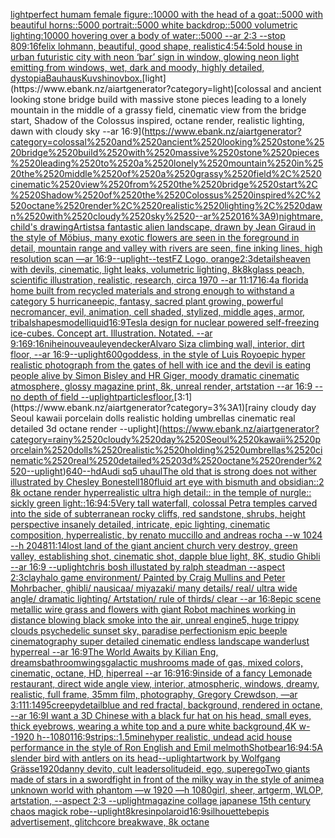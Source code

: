 [light](https://www.ebank.nz/aiartgenerator?category=light)[perfect humam female figure::10000 with the head of a goat::5000 with beautiful horns::5000 portrait::5000 white backdrop::5000 volumetric lighting:10000 hovering over a body of water::5000 --ar 2:3 --stop 80](https://www.ebank.nz/aiartgenerator?category=perfect%2520humam%2520female%2520figure%3A%3A10000%2520with%2520the%2520head%2520of%2520a%2520goat%3A%3A5000%2520with%2520beautiful%2520horns%3A%3A5000%2520portrait%3A%3A5000%2520white%2520backdrop%3A%3A5000%2520volumetric%2520lighting%3A10000%2520hovering%2520over%2520a%2520body%2520of%2520water%3A%3A5000%2520--ar%25202%3A3%2520--stop%252080)[9:16](https://www.ebank.nz/aiartgenerator?category=9%3A16)[felix lohmann, beautiful, good shape, realistic](https://www.ebank.nz/aiartgenerator?category=felix%2520lohmann%2C%2520beautiful%2C%2520good%2520shape%2C%2520realistic)[4:5](https://www.ebank.nz/aiartgenerator?category=4%3A5)[4:5](https://www.ebank.nz/aiartgenerator?category=4%3A5)[old house in urban futuristic city with neon ‘bar’ sign in window, glowing neon light emitting from windows, wet, dark and moody, highly detailed, dystopia](https://www.ebank.nz/aiartgenerator?category=old%2520house%2520in%2520urban%2520futuristic%2520city%2520with%2520neon%2520%E2%80%98bar%E2%80%99%2520sign%2520in%2520window%2C%2520glowing%2520neon%2520light%2520emitting%2520from%2520windows%2C%2520wet%2C%2520dark%2520and%2520moody%2C%2520highly%2520detailed%2C%2520dystopia)[Bauhaus](https://www.ebank.nz/aiartgenerator?category=Bauhaus)[Kuvshinov](https://www.ebank.nz/aiartgenerator?category=Kuvshinov)[box.](https://www.ebank.nz/aiartgenerator?category=box.)[light](https://www.ebank.nz/aiartgenerator?category=light)[colossal and ancient looking stone bridge build with massive stone pieces leading to a lonely mountain in the middle of a grassy field, cinematic view from the bridge start, Shadow of the Colossus inspired, octane render, realistic lighting, dawn with cloudy sky --ar 16:9](https://www.ebank.nz/aiartgenerator?category=colossal%2520and%2520ancient%2520looking%2520stone%2520bridge%2520build%2520with%2520massive%2520stone%2520pieces%2520leading%2520to%2520a%2520lonely%2520mountain%2520in%2520the%2520middle%2520of%2520a%2520grassy%2520field%2C%2520cinematic%2520view%2520from%2520the%2520bridge%2520start%2C%2520Shadow%2520of%2520the%2520Colossus%2520inspired%2C%2520octane%2520render%2C%2520realistic%2520lighting%2C%2520dawn%2520with%2520cloudy%2520sky%2520--ar%252016%3A9)[nightmare, child's drawing](https://www.ebank.nz/aiartgenerator?category=nightmare%2C%2520child%27s%2520drawing)[Artists](https://www.ebank.nz/aiartgenerator?category=Artists)[a fantastic alien landscape, drawn by  Jean Giraud in the style of Möbius, many exotic flowers are seen in the foreground in detail, mountain range and valley with rivers are seen, fine inking lines, high resolution scan —ar 16:9](https://www.ebank.nz/aiartgenerator?category=a%2520fantastic%2520alien%2520landscape%2C%2520drawn%2520by%2520%2520Jean%2520Giraud%2520in%2520the%2520style%2520of%2520M%C3%B6bius%2C%2520many%2520exotic%2520flowers%2520are%2520seen%2520in%2520the%2520foreground%2520in%2520detail%2C%2520mountain%2520range%2520and%2520valley%2520with%2520rivers%2520are%2520seen%2C%2520fine%2520inking%2520lines%2C%2520high%2520resolution%2520scan%2520%E2%80%94ar%252016%3A9)[--uplight](https://www.ebank.nz/aiartgenerator?category=--uplight)[--test](https://www.ebank.nz/aiartgenerator?category=--test)[FZ Logo, orange](https://www.ebank.nz/aiartgenerator?category=FZ%2520Logo%2C%2520orange)[](https://www.ebank.nz/aiartgenerator?category=)[2:3](https://www.ebank.nz/aiartgenerator?category=2%3A3)[](https://www.ebank.nz/aiartgenerator?category=)[details](https://www.ebank.nz/aiartgenerator?category=details)[heaven with devils, cinematic, light leaks, volumetric lighting, 8k](https://www.ebank.nz/aiartgenerator?category=heaven%2520with%2520devils%2C%2520cinematic%2C%2520light%2520leaks%2C%2520volumetric%2520lighting%2C%25208k)[8k](https://www.ebank.nz/aiartgenerator?category=8k)[glass peach, scientific illustration, realistic, research, circa 1970 --ar 11:17](https://www.ebank.nz/aiartgenerator?category=glass%2520peach%2C%2520scientific%2520illustration%2C%2520realistic%2C%2520research%2C%2520circa%25201970%2520--ar%252011%3A17)[16:4](https://www.ebank.nz/aiartgenerator?category=16%3A4)[a florida home built from recycled materials and strong enough to withstand a category 5 hurricane](https://www.ebank.nz/aiartgenerator?category=a%2520florida%2520home%2520built%2520from%2520recycled%2520materials%2520and%2520strong%2520enough%2520to%2520withstand%2520a%2520category%25205%2520hurricane)[epic, fantasy, sacred plant growing, powerful necromancer, evil, animation, cell shaded, stylized, middle ages, armor, tribal](https://www.ebank.nz/aiartgenerator?category=epic%2C%2520fantasy%2C%2520sacred%2520plant%2520growing%2C%2520powerful%2520necromancer%2C%2520evil%2C%2520animation%2C%2520cell%2520shaded%2C%2520stylized%2C%2520middle%2520ages%2C%2520armor%2C%2520tribal)[shapes](https://www.ebank.nz/aiartgenerator?category=shapes)[model](https://www.ebank.nz/aiartgenerator?category=model)[liquid](https://www.ebank.nz/aiartgenerator?category=liquid)[16:9](https://www.ebank.nz/aiartgenerator?category=16%3A9)[Tesla design for nuclear powered self-freezing ice-cubes.  Concept art.  Illustration.  Notated.  --ar 9:16](https://www.ebank.nz/aiartgenerator?category=Tesla%2520design%2520for%2520nuclear%2520powered%2520self-freezing%2520ice-cubes.%2520%2520Concept%2520art.%2520%2520Illustration.%2520%2520Notated.%2520%2520--ar%25209%3A16)[9:16](https://www.ebank.nz/aiartgenerator?category=9%3A16)[nihei](https://www.ebank.nz/aiartgenerator?category=nihei)[nouveau](https://www.ebank.nz/aiartgenerator?category=nouveau)[leyendecker](https://www.ebank.nz/aiartgenerator?category=leyendecker)[Alvaro Siza climbing wall, interior, dirt floor, --ar 16:9](https://www.ebank.nz/aiartgenerator?category=Alvaro%2520Siza%2520climbing%2520wall%2C%2520interior%2C%2520dirt%2520floor%2C%2520--ar%252016%3A9)[--uplight](https://www.ebank.nz/aiartgenerator?category=--uplight)[600](https://www.ebank.nz/aiartgenerator?category=600)[goddess, in the style of Luis Royo](https://www.ebank.nz/aiartgenerator?category=goddess%2C%2520in%2520the%2520style%2520of%2520Luis%2520Royo)[epic hyper realistic photograph from the gates of hell with ice and the devil is eating people alive by Simon Bisley and HR Giger, moody dramatic cinematic atmosphere, glossy magazine print, 8k, unreal render, artstation --ar 16:9 --no depth of field --uplight](https://www.ebank.nz/aiartgenerator?category=epic%2520hyper%2520realistic%2520photograph%2520from%2520the%2520gates%2520of%2520hell%2520with%2520ice%2520and%2520the%2520devil%2520is%2520eating%2520people%2520alive%2520by%2520Simon%2520Bisley%2520and%2520HR%2520Giger%2C%2520moody%2520dramatic%2520cinematic%2520atmosphere%2C%2520glossy%2520magazine%2520print%2C%25208k%2C%2520unreal%2520render%2C%2520artstation%2520--ar%252016%3A9%2520--no%2520depth%2520of%2520field%2520--uplight)[particles](https://www.ebank.nz/aiartgenerator?category=particles)[floor.](https://www.ebank.nz/aiartgenerator?category=floor.)[3:1](https://www.ebank.nz/aiartgenerator?category=3%3A1)[rainy cloudy day Seoul kawaii porcelain dolls realistic holding umbrellas cinematic real detailed 3d octane render --uplight](https://www.ebank.nz/aiartgenerator?category=rainy%2520cloudy%2520day%2520Seoul%2520kawaii%2520porcelain%2520dolls%2520realistic%2520holding%2520umbrellas%2520cinematic%2520real%2520detailed%25203d%2520octane%2520render%2520--uplight)[640](https://www.ebank.nz/aiartgenerator?category=640)[--hd](https://www.ebank.nz/aiartgenerator?category=--hd)[Audi sq5 uhaul](https://www.ebank.nz/aiartgenerator?category=Audi%2520sq5%2520uhaul)[The old that is strong does not wither illustrated by Chesley Bonestell](https://www.ebank.nz/aiartgenerator?category=The%2520old%2520that%2520is%2520strong%2520does%2520not%2520wither%2520illustrated%2520by%2520Chesley%2520Bonestell)[180](https://www.ebank.nz/aiartgenerator?category=180)[fluid art eye with bismuth and obsidian::2 8k octane render hyperrealistic ultra high detail:: in the temple of nurgle:: sickly green light::](https://www.ebank.nz/aiartgenerator?category=fluid%2520art%2520eye%2520with%2520bismuth%2520and%2520obsidian%3A%3A2%25208k%2520octane%2520render%2520hyperrealistic%2520ultra%2520high%2520detail%3A%3A%2520in%2520the%2520temple%2520of%2520nurgle%3A%3A%2520sickly%2520green%2520light%3A%3A)[16:9](https://www.ebank.nz/aiartgenerator?category=16%3A9)[4:5](https://www.ebank.nz/aiartgenerator?category=4%3A5)[Very tall waterfall, colossal Petra temples carved into the side of subterranean rocky cliffs, red sandstone, shrubs, height perspective insanely detailed, intricate, epic lighting, cinematic composition, hyperrealistic, by renato muccillo and andreas rocha --w 1024 --h 2048](https://www.ebank.nz/aiartgenerator?category=Very%2520tall%2520waterfall%2C%2520colossal%2520Petra%2520temples%2520carved%2520into%2520the%2520side%2520of%2520subterranean%2520rocky%2520cliffs%2C%2520red%2520sandstone%2C%2520shrubs%2C%2520height%2520perspective%2520insanely%2520detailed%2C%2520intricate%2C%2520epic%2520lighting%2C%2520cinematic%2520composition%2C%2520hyperrealistic%2C%2520by%2520renato%2520muccillo%2520and%2520andreas%2520rocha%2520--w%25201024%2520--h%25202048)[11:14](https://www.ebank.nz/aiartgenerator?category=11%3A14)[lost land of the giant ancient church very destroy, green valley, establishing shot, cinematic shot, dapple blue light, 8K, studio Ghibli --ar 16:9 --uplight](https://www.ebank.nz/aiartgenerator?category=lost%2520land%2520of%2520the%2520giant%2520ancient%2520church%2520very%2520destroy%2C%2520green%2520valley%2C%2520establishing%2520shot%2C%2520cinematic%2520shot%2C%2520dapple%2520blue%2520light%2C%25208K%2C%2520studio%2520Ghibli%2520--ar%252016%3A9%2520--uplight)[chris bosh illustated by ralph steadman --aspect 2:3](https://www.ebank.nz/aiartgenerator?category=chris%2520bosh%2520illustated%2520by%2520ralph%2520steadman%2520--aspect%25202%3A3)[clay](https://www.ebank.nz/aiartgenerator?category=clay)[halo game environment/ Painted by Craig Mullins and Peter Mohrbacher, ghibli/ nausicaa/ miyazaki/ many details/ real/ ultra wide angle/ dramatic lighting/ Artstation/ rule of thirds/ clear --ar 16:8](https://www.ebank.nz/aiartgenerator?category=halo%2520game%2520environment/%2520Painted%2520by%2520Craig%2520Mullins%2520and%2520Peter%2520Mohrbacher%2C%2520ghibli/%2520nausicaa/%2520miyazaki/%2520many%2520details/%2520real/%2520ultra%2520wide%2520angle/%2520dramatic%2520lighting/%2520Artstation/%2520rule%2520of%2520thirds/%2520clear%2520--ar%252016%3A8)[epic scene metallic wire grass and flowers with giant Robot machines working in distance blowing black smoke into the air, unreal engine5, huge trippy clouds psychedelic sunset sky, paradise perfectionism epic beeple cinematography super detailed cinematic endless landscape wanderlust hyperreal --ar 16:9](https://www.ebank.nz/aiartgenerator?category=epic%2520scene%2520metallic%2520wire%2520grass%2520and%2520flowers%2520with%2520giant%2520Robot%2520machines%2520working%2520in%2520distance%2520blowing%2520black%2520smoke%2520into%2520the%2520air%2C%2520unreal%2520engine5%2C%2520huge%2520trippy%2520clouds%2520psychedelic%2520sunset%2520sky%2C%2520paradise%2520perfectionism%2520epic%2520beeple%2520cinematography%2520super%2520detailed%2520cinematic%2520endless%2520landscape%2520wanderlust%2520hyperreal%2520--ar%252016%3A9)[The World Awaits by Kilian Eng, dreams](https://www.ebank.nz/aiartgenerator?category=The%2520World%2520Awaits%2520by%2520Kilian%2520Eng%2C%2520dreams)[bathroom](https://www.ebank.nz/aiartgenerator?category=bathroom)[wings](https://www.ebank.nz/aiartgenerator?category=wings)[galactic mushrooms made of gas, mixed colors, cinematic, octane, HD, hiperreal --ar 16:9](https://www.ebank.nz/aiartgenerator?category=galactic%2520mushrooms%2520made%2520of%2520gas%2C%2520mixed%2520colors%2C%2520cinematic%2C%2520octane%2C%2520HD%2C%2520hiperreal%2520--ar%252016%3A9)[16:9](https://www.ebank.nz/aiartgenerator?category=16%3A9)[inside of a fancy Lemonade restaurant, direct wide angle view, interior, atmospheric, windows, dreamy, realistic, full frame, 35mm film, photography, Gregory Crewdson, —ar 3:1](https://www.ebank.nz/aiartgenerator?category=inside%2520of%2520a%2520fancy%2520Lemonade%2520restaurant%2C%2520direct%2520wide%2520angle%2520view%2C%2520interior%2C%2520atmospheric%2C%2520windows%2C%2520dreamy%2C%2520realistic%2C%2520full%2520frame%2C%252035mm%2520film%2C%2520photography%2C%2520Gregory%2520Crewdson%2C%2520%E2%80%94ar%25203%3A1)[11:14](https://www.ebank.nz/aiartgenerator?category=11%3A14)[95](https://www.ebank.nz/aiartgenerator?category=95)[creepy](https://www.ebank.nz/aiartgenerator?category=creepy)[detail](https://www.ebank.nz/aiartgenerator?category=detail)[blue and red fractal, background, rendered in octane, --ar 16:9](https://www.ebank.nz/aiartgenerator?category=blue%2520and%2520red%2520fractal%2C%2520background%2C%2520rendered%2520in%2520octane%2C%2520--ar%252016%3A9)[I want a 3D Chinese with a black fur hat on his head, small eyes, thick eyebrows, wearing a white top and a pure white background,4K w--1920 h--1080](https://www.ebank.nz/aiartgenerator?category=I%2520want%2520a%25203D%2520Chinese%2520with%2520a%2520black%2520fur%2520hat%2520on%2520his%2520head%2C%2520small%2520eyes%2C%2520thick%2520eyebrows%2C%2520wearing%2520a%2520white%2520top%2520and%2520a%2520pure%2520white%2520background%2C4K%2520w--1920%2520h--1080)[1](https://www.ebank.nz/aiartgenerator?category=1)[16:9](https://www.ebank.nz/aiartgenerator?category=16%3A9)[strips::1.5](https://www.ebank.nz/aiartgenerator?category=strips%3A%3A1.5)[mine](https://www.ebank.nz/aiartgenerator?category=mine)[hyper realistic, undead acid house performance in the style of Ron English and Emil melmoth](https://www.ebank.nz/aiartgenerator?category=hyper%2520realistic%2C%2520undead%2520acid%2520house%2520performance%2520in%2520the%2520style%2520of%2520Ron%2520English%2520and%2520Emil%2520melmoth)[Shot](https://www.ebank.nz/aiartgenerator?category=Shot)[bear](https://www.ebank.nz/aiartgenerator?category=bear)[16:9](https://www.ebank.nz/aiartgenerator?category=16%3A9)[4:5](https://www.ebank.nz/aiartgenerator?category=4%3A5)[A slender bird with antlers on its head](https://www.ebank.nz/aiartgenerator?category=A%2520slender%2520bird%2520with%2520antlers%2520on%2520its%2520head)[--uplight](https://www.ebank.nz/aiartgenerator?category=--uplight)[artwork by Wolfgang Grässe](https://www.ebank.nz/aiartgenerator?category=artwork%2520by%2520Wolfgang%2520Gr%C3%A4sse)[1920](https://www.ebank.nz/aiartgenerator?category=1920)[danny devito, cult leader](https://www.ebank.nz/aiartgenerator?category=danny%2520devito%2C%2520cult%2520leader)[solitude](https://www.ebank.nz/aiartgenerator?category=solitude)[id, ego, superego](https://www.ebank.nz/aiartgenerator?category=id%2C%2520ego%2C%2520superego)[Two giants made of stars in a swordfight in front of the milky way in the style of anime](https://www.ebank.nz/aiartgenerator?category=Two%2520giants%2520made%2520of%2520stars%2520in%2520a%2520swordfight%2520in%2520front%2520of%2520the%2520milky%2520way%2520in%2520the%2520style%2520of%2520anime)[a unknown world with phantom —w 1920 —h 1080](https://www.ebank.nz/aiartgenerator?category=a%2520unknown%2520world%2520with%2520phantom%2520%E2%80%94w%25201920%2520%E2%80%94h%25201080)[girl, sheer, artgerm, WLOP, artstation, --aspect 2:3 --uplight](https://www.ebank.nz/aiartgenerator?category=girl%2C%2520sheer%2C%2520artgerm%2C%2520WLOP%2C%2520artstation%2C%2520--aspect%25202%3A3%2520--uplight)[magazine collage japanese 15th century chaos magick robe](https://www.ebank.nz/aiartgenerator?category=magazine%2520collage%2520japanese%252015th%2520century%2520chaos%2520magick%2520robe)[--uplight](https://www.ebank.nz/aiartgenerator?category=--uplight)[8k](https://www.ebank.nz/aiartgenerator?category=8k)[resin](https://www.ebank.nz/aiartgenerator?category=resin)[polaroid](https://www.ebank.nz/aiartgenerator?category=polaroid)[16:9](https://www.ebank.nz/aiartgenerator?category=16%3A9)[silhouette](https://www.ebank.nz/aiartgenerator?category=silhouette)[bepis advertisement, glitchcore breakwave, 8k octane](https://www.ebank.nz/aiartgenerator?category=bepis%2520advertisement%2C%2520glitchcore%2520breakwave%2C%25208k%2520octane)